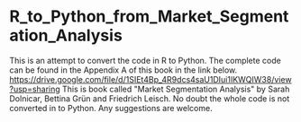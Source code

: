 # R_to_Python_from_Market_Segmentation_Analysis
This is an attempt to convert the code in R to Python. The complete code can be found in the Appendix A of this book in the link below. https://drive.google.com/file/d/1SIEt4Bp_4R9dcs4saU1DIui1IKWQIW38/view?usp=sharing
This is book called "Market Segmentation Analysis" by Sarah Dolnicar, Bettina Grün and Friedrich Leisch. No doubt the whole code is not converted in to Python. Any suggestions are welcome.
